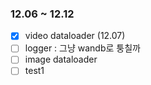 ### 12.06 ~ 12.12
- [x] video dataloader (12.07)
- [ ] logger : 그냥 wandb로 퉁칠까
- [ ] image dataloader
- [ ] test1